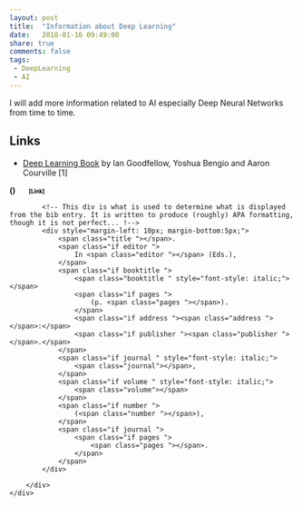 ```yaml
---
layout: post
title:  "Information about Deep Learning"
date:   2018-01-16 09:49:00
share: true
comments: false
tags:
 - DeepLearning
 - AI
---
```


I will add more information related to AI especially Deep Neural Networks from time to time.

## Links

* [Deep Learning Book](http://www.deeplearningbook.org/ "Deep Learning Book") by Ian Goodfellow, Yoshua Bengio and Aaron Courville [1]


<textarea id="bibtex_input" style="display:none;">
@book{Goodfellow-et-al-2016,
    title={Deep Learning},
    author={Ian Goodfellow and Yoshua Bengio and Aaron Courville},
    publisher={MIT Press},
    note={\url{http://www.deeplearningbook.org}},
    year={2016}
}
</textarea>

<div id="bibtex_display"></div>
<div class="bibtex_template">
	<div class ="well">
		<div class ="container">
			<div class="if author" style="font-weight: bold;">
				<span class="author"></span>
				<span class="if year"> (<span class="year"></span>) </span>
				<span class="if url" style="margin-left: 20px">
					<a class="url " style="color:black; font-size:10px">[Link]</a>
				</span>
			</div>

			<!-- This div is what is used to determine what is displayed from the bib entry. It is written to produce (roughly) APA formatting, though it is not perfect... !-->
			<div style="margin-left: 10px; margin-bottom:5px;">
				<span class="title "></span>.
				<span class="if editor ">
					In <span class="editor "></span> (Eds.),
				</span>
				<span class="if booktitle ">
					<span class="booktitle " style="font-style: italic;"></span>
					<span class="if pages ">
						(p. <span class="pages "></span>).
					</span>
					<span class="if address "><span class="address "></span>:</span>
					<span class="if publisher "><span class="publisher "></span>.</span>
				</span>
				<span class="if journal " style="font-style: italic;">
					<span class="journal"></span>,
				</span>
				<span class="if volume " style="font-style: italic;">
					<span class="volume"></span>
				</span>
				<span class="if number ">
					(<span class="number "></span>),
				</span>
				<span class="if journal ">
					<span class="if pages ">
						<span class="pages "></span>.
					</span>
				</span>
			</div>

		</div>
	</div>
</div>
